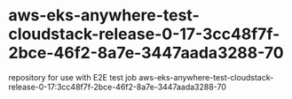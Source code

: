 # aws-eks-anywhere-test-cloudstack-release-0-17-3cc48f7f-2bce-46f2-8a7e-3447aada3288-70
repository for use with E2E test job aws-eks-anywhere-test-cloudstack-release-0-17:3cc48f7f-2bce-46f2-8a7e-3447aada3288-70
